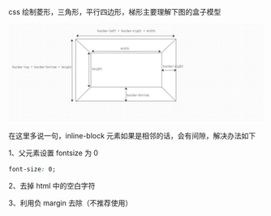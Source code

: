 css 绘制菱形，三角形，平行四边形，梯形主要理解下图的盒子模型

![](./shape.png)

在这里多说一句，inline-block 元素如果是相邻的话，会有间隙，解决办法如下

1、父元素设置 fontsize 为 0

```css
font-size: 0;
```

2、去掉 html 中的空白字符

3、利用负 margin 去除（不推荐使用）
